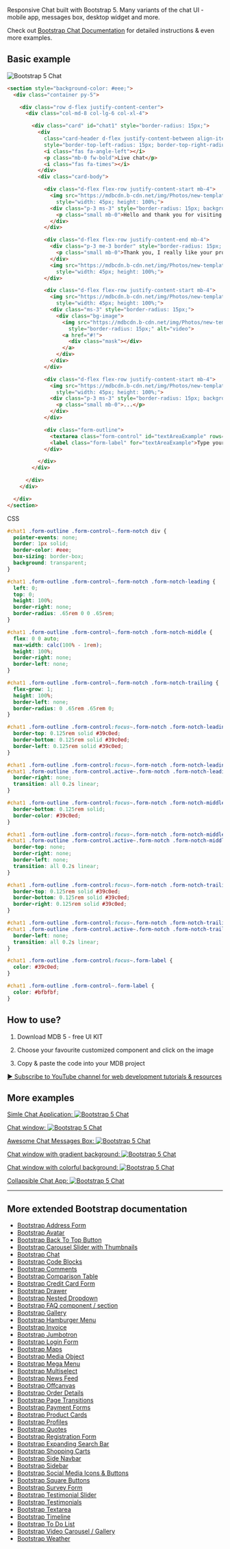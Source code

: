 Responsive Chat built with Bootstrap 5. Many variants of the chat UI - mobile app, messages box, desktop widget and more.

Check out [Bootstrap Chat Documentation](https://mdbootstrap.com/docs/standard/extended/chat/) for detailed instructions & even more examples.


## Basic example


![Bootstrap 5 Chat](https://mdbootstrap.com/img/Marketing/github/chat/basic.png)

```html
<section style="background-color: #eee;">
  <div class="container py-5">

    <div class="row d-flex justify-content-center">
      <div class="col-md-8 col-lg-6 col-xl-4">

        <div class="card" id="chat1" style="border-radius: 15px;">
          <div
            class="card-header d-flex justify-content-between align-items-center p-3 bg-info text-white border-bottom-0"
            style="border-top-left-radius: 15px; border-top-right-radius: 15px;">
            <i class="fas fa-angle-left"></i>
            <p class="mb-0 fw-bold">Live chat</p>
            <i class="fas fa-times"></i>
          </div>
          <div class="card-body">

            <div class="d-flex flex-row justify-content-start mb-4">
              <img src="https://mdbcdn.b-cdn.net/img/Photos/new-templates/bootstrap-chat/ava1-bg.webp" alt="avatar 1"
                style="width: 45px; height: 100%;">
              <div class="p-3 ms-3" style="border-radius: 15px; background-color: rgba(57, 192, 237,.2);">
                <p class="small mb-0">Hello and thank you for visiting MDBootstrap. Please click the video below.</p>
              </div>
            </div>

            <div class="d-flex flex-row justify-content-end mb-4">
              <div class="p-3 me-3 border" style="border-radius: 15px; background-color: #fbfbfb;">
                <p class="small mb-0">Thank you, I really like your product.</p>
              </div>
              <img src="https://mdbcdn.b-cdn.net/img/Photos/new-templates/bootstrap-chat/ava2-bg.webp" alt="avatar 1"
                style="width: 45px; height: 100%;">
            </div>

            <div class="d-flex flex-row justify-content-start mb-4">
              <img src="https://mdbcdn.b-cdn.net/img/Photos/new-templates/bootstrap-chat/ava1-bg.webp" alt="avatar 1"
                style="width: 45px; height: 100%;">
              <div class="ms-3" style="border-radius: 15px;">
                <div class="bg-image">
                  <img src="https://mdbcdn.b-cdn.net/img/Photos/new-templates/bootstrap-chat/screenshot1.webp"
                    style="border-radius: 15px;" alt="video">
                  <a href="#!">
                    <div class="mask"></div>
                  </a>
                </div>
              </div>
            </div>

            <div class="d-flex flex-row justify-content-start mb-4">
              <img src="https://mdbcdn.b-cdn.net/img/Photos/new-templates/bootstrap-chat/ava1-bg.webp" alt="avatar 1"
                style="width: 45px; height: 100%;">
              <div class="p-3 ms-3" style="border-radius: 15px; background-color: rgba(57, 192, 237,.2);">
                <p class="small mb-0">...</p>
              </div>
            </div>

            <div class="form-outline">
              <textarea class="form-control" id="textAreaExample" rows="4"></textarea>
              <label class="form-label" for="textAreaExample">Type your message</label>
            </div>

          </div>
        </div>

      </div>
    </div>

  </div>
</section>
```

CSS

```css
#chat1 .form-outline .form-control~.form-notch div {
  pointer-events: none;
  border: 1px solid;
  border-color: #eee;
  box-sizing: border-box;
  background: transparent;
}

#chat1 .form-outline .form-control~.form-notch .form-notch-leading {
  left: 0;
  top: 0;
  height: 100%;
  border-right: none;
  border-radius: .65rem 0 0 .65rem;
}

#chat1 .form-outline .form-control~.form-notch .form-notch-middle {
  flex: 0 0 auto;
  max-width: calc(100% - 1rem);
  height: 100%;
  border-right: none;
  border-left: none;
}

#chat1 .form-outline .form-control~.form-notch .form-notch-trailing {
  flex-grow: 1;
  height: 100%;
  border-left: none;
  border-radius: 0 .65rem .65rem 0;
}

#chat1 .form-outline .form-control:focus~.form-notch .form-notch-leading {
  border-top: 0.125rem solid #39c0ed;
  border-bottom: 0.125rem solid #39c0ed;
  border-left: 0.125rem solid #39c0ed;
}

#chat1 .form-outline .form-control:focus~.form-notch .form-notch-leading,
#chat1 .form-outline .form-control.active~.form-notch .form-notch-leading {
  border-right: none;
  transition: all 0.2s linear;
}

#chat1 .form-outline .form-control:focus~.form-notch .form-notch-middle {
  border-bottom: 0.125rem solid;
  border-color: #39c0ed;
}

#chat1 .form-outline .form-control:focus~.form-notch .form-notch-middle,
#chat1 .form-outline .form-control.active~.form-notch .form-notch-middle {
  border-top: none;
  border-right: none;
  border-left: none;
  transition: all 0.2s linear;
}

#chat1 .form-outline .form-control:focus~.form-notch .form-notch-trailing {
  border-top: 0.125rem solid #39c0ed;
  border-bottom: 0.125rem solid #39c0ed;
  border-right: 0.125rem solid #39c0ed;
}

#chat1 .form-outline .form-control:focus~.form-notch .form-notch-trailing,
#chat1 .form-outline .form-control.active~.form-notch .form-notch-trailing {
  border-left: none;
  transition: all 0.2s linear;
}

#chat1 .form-outline .form-control:focus~.form-label {
  color: #39c0ed;
}

#chat1 .form-outline .form-control~.form-label {
  color: #bfbfbf;
}
```

## How to use?

1. Download MDB 5 - free UI KIT

2. Choose your favourite customized component and click on the image

3. Copy & paste the code into your MDB project

[▶️ Subscribe to YouTube channel for web development tutorials & resources](https://www.youtube.com/MDBootstrap?sub_confirmation=1)




## More examples

[Simle Chat Application:
![Bootstrap 5 Chat](https://mdbootstrap.com/img/Marketing/github/chat/simple.png)](https://mdbootstrap.com/docs/standard/extended/chat/#section-2)

[Chat window:
![Bootstrap 5 Chat](https://mdbootstrap.com/img/Marketing/github/chat/big.png)](https://mdbootstrap.com/docs/standard/extended/chat/#section-3)

[Awesome Chat Messages Box:
![Bootstrap 5 Chat](https://mdbootstrap.com/img/Marketing/github/chat/awesome.png)](https://mdbootstrap.com/docs/standard/extended/chat/#section-4)

[Chat window with gradient background:
![Bootstrap 5 Chat](https://mdbootstrap.com/img/Marketing/github/chat/gradient.png)](https://mdbootstrap.com/docs/standard/extended/chat/#section-5)

[Chat window with colorful background:
![Bootstrap 5 Chat](https://mdbootstrap.com/img/Marketing/github/chat/colorful.png)](https://mdbootstrap.com/docs/standard/extended/chat/#section-6)

[Collapsible Chat App:
![Bootstrap 5 Chat](https://mdbootstrap.com/img/Marketing/github/chat/collapsible.png)](https://mdbootstrap.com/docs/standard/extended/chat/#section-7)

___

## More extended Bootstrap documentation

<ul>
<li><a href="https://mdbootstrap.com/docs/standard/extended/bootstrap-address-form/">Bootstrap Address Form</a></li>
<li><a href="https://mdbootstrap.com/docs/standard/extended/avatar/">Bootstrap Avatar</a></li>
<li><a href="https://mdbootstrap.com/docs/standard/extended/back-to-top/">Bootstrap Back To Top Button</a></li>
<li><a href="https://mdbootstrap.com/docs/standard/extended/carousel-with-thumbnails/">Bootstrap Carousel Slider with Thumbnails</a></li>
<li><a href="https://mdbootstrap.com/docs/standard/extended/chat/">Bootstrap Chat</a></li>
<li><a href="https://mdbootstrap.com/docs/standard/extended/code/">Bootstrap Code Blocks</a></li>
<li><a href="https://mdbootstrap.com/docs/standard/extended/comments/">Bootstrap Comments</a></li>
<li><a href="https://mdbootstrap.com/docs/standard/extended/bootstrap-comparison-table/">Bootstrap Comparison Table</a></li>
<li><a href="https://mdbootstrap.com/docs/standard/extended/credit-card/">Bootstrap Credit Card Form</a></li>
<li><a href="https://mdbootstrap.com/docs/standard/extended/drawer/">Bootstrap Drawer</a></li>
<li><a href="https://mdbootstrap.com/docs/standard/extended/dropdown-multilevel/">Bootstrap Nested Dropdown</a></li>
<li><a href="https://mdbootstrap.com/docs/standard/extended/faq/">Bootstrap FAQ component / section</a></li>
<li><a href="https://mdbootstrap.com/docs/standard/extended/gallery/">Bootstrap Gallery</a></li>
<li><a href="https://mdbootstrap.com/docs/standard/extended/hamburger-menu/">Bootstrap Hamburger Menu</a></li>
<li><a href="https://mdbootstrap.com/docs/standard/extended/bootstrap-invoice/">Bootstrap Invoice</a></li>
<li><a href="https://mdbootstrap.com/docs/standard/extended/jumbotron/">Bootstrap Jumbotron</a></li>
<li><a href="https://mdbootstrap.com/docs/standard/extended/login/">Bootstrap Login Form</a></li>
<li><a href="https://mdbootstrap.com/docs/standard/extended/maps/">Bootstrap Maps</a></li>
<li><a href="https://mdbootstrap.com/docs/standard/extended/media-object/">Bootstrap Media Object</a></li>
<li><a href="https://mdbootstrap.com/docs/standard/extended/mega-menu/">Bootstrap Mega Menu</a></li> 
<li><a href="https://mdbootstrap.com/docs/standard/extended/multiselect/">Bootstrap Multiselect</a></li> 
<li><a href="https://mdbootstrap.com/docs/standard/extended/news-feed/">Bootstrap News Feed</a></li> 
<li><a href="https://mdbootstrap.com/docs/standard/extended/offcanvas/">Bootstrap Offcanvas</a></li> 
<li><a href="https://mdbootstrap.com/docs/standard/extended/order-details/">Bootstrap Order Details</a></li> 
<li><a href="https://mdbootstrap.com/docs/standard/extended/page-transitions/">Bootstrap Page Transitions</a></li> 
<li><a href="https://mdbootstrap.com/docs/standard/extended/payment-forms/">Bootstrap Payment Forms</a></li> 
<li><a href="https://mdbootstrap.com/docs/standard/extended/product-cards/">Bootstrap Product Cards</a></li> 
<li><a href="https://mdbootstrap.com/docs/standard/extended/profiles/">Bootstrap Profiles</a></li>  
<li><a href="https://mdbootstrap.com/docs/standard/extended/quotes/">Bootstrap Quotes</a></li> 
<li><a href="https://mdbootstrap.com/docs/standard/extended/registration/">Bootstrap Registration Form</a></li> 
<li><a href="https://mdbootstrap.com/docs/standard/extended/search-expanding/">Bootstrap Expanding Search Bar</a></li> 
<li><a href="https://mdbootstrap.com/docs/standard/extended/shopping-carts/">Bootstrap Shopping Carts</a></li> 
<li><a href="https://mdbootstrap.com/docs/standard/extended/side-navbar/">Bootstrap Side Navbar</a></li>  
<li><a href="https://mdbootstrap.com/docs/standard/extended/sidebar/">Bootstrap Sidebar</a></li>  
<li><a href="https://mdbootstrap.com/docs/standard/extended/social-media/">Bootstrap Social Media Icons & Buttons</a></li>  
<li><a href="https://mdbootstrap.com/docs/standard/extended/square-buttons/">Bootstrap Square Buttons</a></li>  
<li><a href="https://mdbootstrap.com/docs/standard/extended/bootstrap-survey-form/">Bootstrap Survey Form</a></li>  
<li><a href="https://mdbootstrap.com/docs/standard/extended/testimonial-slider/">Bootstrap Testimonial Slider</a></li>  
<li><a href="https://mdbootstrap.com/docs/standard/extended/testimonials/">Bootstrap Testimonials</a></li>  
<li><a href="https://mdbootstrap.com/docs/standard/extended/textarea/">Bootstrap Textarea</a></li>  
<li><a href="https://mdbootstrap.com/docs/standard/extended/timeline/">Bootstrap Timeline</a></li>  
<li><a href="https://mdbootstrap.com/docs/standard/extended/to-do-list/">Bootstrap To Do List</a></li>  
<li><a href="https://mdbootstrap.com/docs/standard/extended/video-carousel/">Bootstrap Video Carousel / Gallery</a></li>  
<li><a href="https://mdbootstrap.com/docs/standard/extended/weather/">Bootstrap Weather</a></li>  
</ul>

